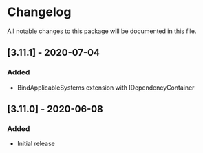 # Changelog
All notable changes to this package will be documented in this file.

## [3.11.1] - 2020-07-04
### Added 
- BindApplicableSystems extension with IDependencyContainer

## [3.11.0] - 2020-06-08
### Added 
- Initial release